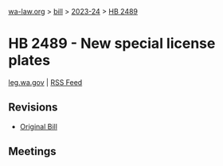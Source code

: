 [wa-law.org](/) > [bill](/bill/) > [2023-24](/bill/2023-24/) > [HB 2489](/bill/2023-24/hb/2489/)

# HB 2489 - New special license plates
[leg.wa.gov](https://app.leg.wa.gov/billsummary?BillNumber=2489&Year=2023&Initiative=false) | [RSS Feed](./rss.xml)

## Revisions
* [Original Bill](1/)

## Meetings